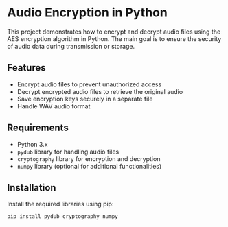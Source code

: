 # Audio Encryption in Python

This project demonstrates how to encrypt and decrypt audio files using the AES encryption algorithm in Python. The main goal is to ensure the security of audio data during transmission or storage.

## Features

- Encrypt audio files to prevent unauthorized access
- Decrypt encrypted audio files to retrieve the original audio
- Save encryption keys securely in a separate file
- Handle WAV audio format

## Requirements

- Python 3.x
- `pydub` library for handling audio files
- `cryptography` library for encryption and decryption
- `numpy` library (optional for additional functionalities)

## Installation

Install the required libraries using pip:

```sh
pip install pydub cryptography numpy
